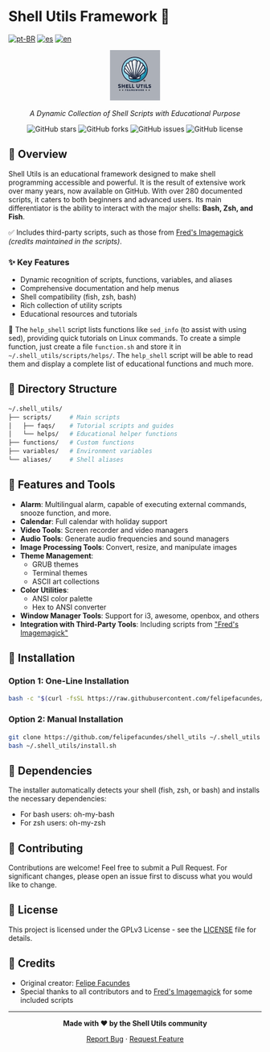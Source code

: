 # Shell Utils Framework 🐚

[![pt-BR](https://img.shields.io/badge/lang-pt--BR-green.svg)](./README_pt.md) [![es](https://img.shields.io/badge/lang-es-yellow.svg)](./README_es.md) [![en](https://img.shields.io/badge/lang-en-red.svg)](./README.md)

<div align="center">
  
![Shell Utils Logo](./icons/logo.png)

*A Dynamic Collection of Shell Scripts with Educational Purpose*

![GitHub stars](https://img.shields.io/github/stars/felipefacundes/shell_utils?style=social)
![GitHub forks](https://img.shields.io/github/forks/felipefacundes/shell_utils?style=social)
![GitHub issues](https://img.shields.io/github/issues/felipefacundes/shell_utils)
![GitHub license](https://img.shields.io/github/license/felipefacundes/shell_utils)

</div>

## 🌟 Overview

Shell Utils is an educational framework designed to make shell programming accessible and powerful. It is the result of extensive work over many years, now available on GitHub. With over 280 documented scripts, it caters to both beginners and advanced users. Its main differentiator is the ability to interact with the major shells: **Bash, Zsh, and Fish**.

✅ Includes third-party scripts, such as those from [Fred's Imagemagick](http://www.fmwconcepts.com/imagemagick/index.php) *(credits maintained in the scripts)*.

### ✨ Key Features

- Dynamic recognition of scripts, functions, variables, and aliases
- Comprehensive documentation and help menus
- Shell compatibility (fish, zsh, bash)
- Rich collection of utility scripts
- Educational resources and tutorials

📌 The `help_shell` script lists functions like `sed_info` (to assist with using sed), providing quick tutorials on Linux commands. To create a simple function, just create a file `function.sh` and store it in `~/.shell_utils/scripts/helps/`. The `help_shell` script will be able to read them and display a complete list of educational functions and much more.

## 📁 Directory Structure

```bash
~/.shell_utils/
├── scripts/     # Main scripts
│   ├── faqs/    # Tutorial scripts and guides
│   └── helps/   # Educational helper functions
├── functions/   # Custom functions
├── variables/   # Environment variables
└── aliases/     # Shell aliases
```

## 🔧 Features and Tools

- **Alarm**: Multilingual alarm, capable of executing external commands, snooze function, and more.
- **Calendar**: Full calendar with holiday support
- **Video Tools**: Screen recorder and video managers
- **Audio Tools**: Generate audio frequencies and sound managers
- **Image Processing Tools**: Convert, resize, and manipulate images
- **Theme Management**:
  - GRUB themes
  - Terminal themes
  - ASCII art collections
- **Color Utilities**:
  - ANSI color palette
  - Hex to ANSI converter
- **Window Manager Tools**: Support for i3, awesome, openbox, and others
- **Integration with Third-Party Tools**: Including scripts from ["Fred's Imagemagick"](http://www.fmwconcepts.com/imagemagick/index.php)

## 🚀 Installation

### Option 1: One-Line Installation
```bash
bash -c "$(curl -fsSL https://raw.githubusercontent.com/felipefacundes/shell_utils/refs/heads/main/install.sh)"
```

### Option 2: Manual Installation
```bash
git clone https://github.com/felipefacundes/shell_utils ~/.shell_utils
bash ~/.shell_utils/install.sh
```

## 🔄 Dependencies

The installer automatically detects your shell (fish, zsh, or bash) and installs the necessary dependencies:
- For bash users: oh-my-bash
- For zsh users: oh-my-zsh

## 🤝 Contributing

Contributions are welcome! Feel free to submit a Pull Request. For significant changes, please open an issue first to discuss what you would like to change.

## 📜 License

This project is licensed under the GPLv3 License - see the [LICENSE](LICENSE) file for details.

## 👏 Credits

- Original creator: [Felipe Facundes](https://github.com/felipefacundes)
- Special thanks to all contributors and to [Fred's Imagemagick](http://www.fmwconcepts.com/imagemagick/index.php) for some included scripts

---

<div align="center">
  
**Made with ❤️ by the Shell Utils community**

[Report Bug](https://github.com/felipefacundes/shell_utils/issues) · [Request Feature](https://github.com/felipefacundes/shell_utils/issues)

</div>